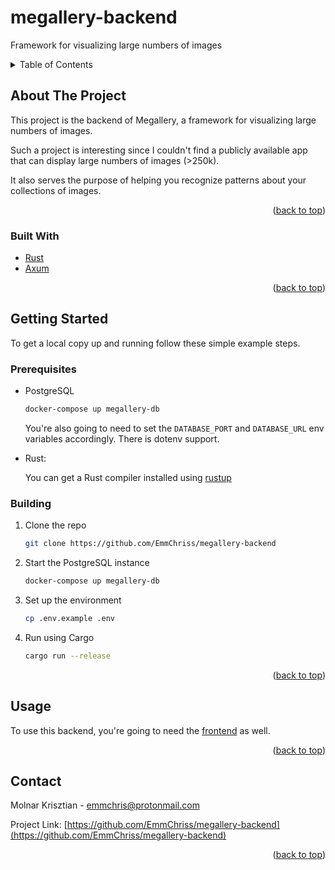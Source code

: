 # megallery-backend

<a name="readme-top"></a>

Framework for visualizing large numbers of images

<!-- TABLE OF CONTENTS -->
<details>
  <summary>Table of Contents</summary>
  <ol>
    <li>
      <a href="#about-the-project">About The Project</a>
      <ul>
        <li><a href="#built-with">Built With</a></li>
      </ul>
    </li>
    <li>
      <a href="#getting-started">Getting Started</a>
      <ul>
        <li><a href="#prerequisites">Prerequisites</a></li>
        <li><a href="#installation">Installation</a></li>
      </ul>
    </li>
    <li><a href="#usage">Usage</a></li>
    <li><a href="#contact">Contact</a></li>
  </ol>
</details>



<!-- ABOUT THE PROJECT -->
## About The Project

This project is the backend of Megallery, a framework for visualizing large numbers of images.

Such a project is interesting since I couldn't find a publicly available app that can display large numbers of images (>250k).

It also serves the purpose of helping you recognize patterns about your collections of images.

<p align="right">(<a href="#readme-top">back to top</a>)</p>



### Built With

* [Rust](https://www.rust-lang.org/)
* [Axum](https://github.com/tokio-rs/axum)

<p align="right">(<a href="#readme-top">back to top</a>)</p>



<!-- GETTING STARTED -->
## Getting Started

To get a local copy up and running follow these simple example steps.

### Prerequisites


* PostgreSQL
  ```sh
  docker-compose up megallery-db
  ```
  You're also going to need to set the `DATABASE_PORT` and `DATABASE_URL` env variables accordingly. There is dotenv support.
* Rust:

  You can get a Rust compiler installed using [rustup](https://rustup.rs/)

### Building

1. Clone the repo
   ```sh
   git clone https://github.com/EmmChriss/megallery-backend
   ```
2. Start the PostgreSQL instance
   ```sh
   docker-compose up megallery-db
   ```
3. Set up the environment
   ```sh
   cp .env.example .env 
   ```
3. Run using Cargo
   ```sh
   cargo run --release
   ```

<p align="right">(<a href="#readme-top">back to top</a>)</p>



<!-- USAGE EXAMPLES -->
## Usage

To use this backend, you're going to need the [frontend](https://github.com/EmmChriss/megallery-frontend) as well.

<p align="right">(<a href="#readme-top">back to top</a>)</p>



<!-- CONTACT -->
## Contact

Molnar Krisztian - emmchris@protonmail.com

Project Link: [https://github.com/EmmChriss/megallery-backend](https://github.com/EmmChriss/megallery-backend)

<p align="right">(<a href="#readme-top">back to top</a>)</p>